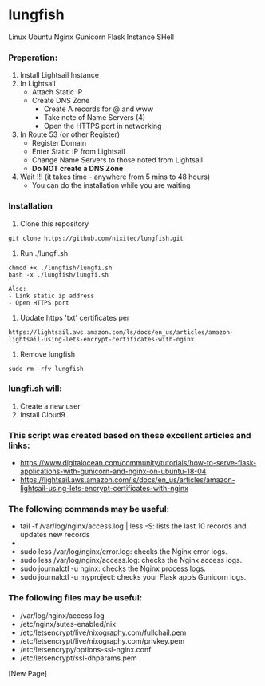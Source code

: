 # lungfish
Linux Ubuntu Nginx Gunicorn Flask Instance SHell

### Preperation:
1. Install Lightsail Instance
2. In Lightsail
    - Attach Static IP
    - Create DNS Zone
        - Create A records for @ and www
        - Take note of Name Servers (4)
        - Open the HTTPS port in networking
3. In Route 53 (or other Register)
    - Register Domain
    - Enter Static IP from Lightsail
    - Change Name Servers to those noted from Lightsail
    - **Do NOT create a DNS Zone**
4. Wait !!! (it takes time - anywhere from 5 mins to 48 hours)
    - You can do the installation while you are waiting

### Installation
1. Clone this repository
```
git clone https://github.com/nixitec/lungfish.git
```
1. Run ./lungfi.sh
```
chmod +x ./lungfish/lungfi.sh
bash -x ./lungfish/lungfi.sh

Also:
- Link static ip address
- Open HTTPS port
```
1. Update https 'txt' certificates per
```
https://lightsail.aws.amazon.com/ls/docs/en_us/articles/amazon-lightsail-using-lets-encrypt-certificates-with-nginx
```
1. Remove lungfish
```
sudo rm -rfv lungfish
```



### lungfi.sh will:
1. Create a new user
1. Install Cloud9

### This script was created based on these excellent articles and links:
- https://www.digitalocean.com/community/tutorials/how-to-serve-flask-applications-with-gunicorn-and-nginx-on-ubuntu-18-04
- https://lightsail.aws.amazon.com/ls/docs/en_us/articles/amazon-lightsail-using-lets-encrypt-certificates-with-nginx

### The following commands may be useful:
- tail -f /var/log/nginx/access.log | less -S: lists the last 10 records and updates new records
- 
- sudo less /var/log/nginx/error.log: checks the Nginx error logs.
- sudo less /var/log/nginx/access.log: checks the Nginx access logs.
- sudo journalctl -u nginx: checks the Nginx process logs.
- sudo journalctl -u myproject: checks your Flask app’s Gunicorn logs.


### The following files may be useful:
- /var/log/nginx/access.log
- /etc/nginx/sutes-enabled/nix
- /etc/letsencrypt/live/nixography.com/fullchail.pem
- /etc/letsencrypt/live/nixography.com/privkey.pem
- /etc/letsencrypy/options-ssl-nginx.conf
- /etc/letsencrypt/ssl-dhparams.pem


[New Page]

